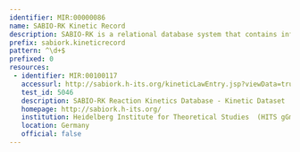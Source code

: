```yaml
---
identifier: MIR:00000086
name: SABIO-RK Kinetic Record
description: SABIO-RK is a relational database system that contains information about biochemical reactions, their kinetic equations with their parameters, and the experimental conditions under which these parameters were measured. The kinetic record data set provides information regarding the kinetic law, measurement conditions, parameter details and other reference information.
prefix: sabiork.kineticrecord
pattern: ^\d+$
prefixed: 0
resources:
 - identifier: MIR:00100117
   accessurl: http://sabiork.h-its.org/kineticLawEntry.jsp?viewData=true&kinlawid=${id}
   test_id: 5046
   description: SABIO-RK Reaction Kinetics Database - Kinetic Dataset
   homepage: http://sabiork.h-its.org/
   institution: Heidelberg Institute for Theoretical Studies  (HITS gGmbH)
   location: Germany
   official: false
---
```

